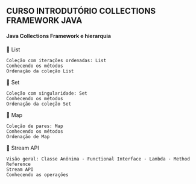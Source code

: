 ## CURSO INTRODUTÓRIO COLLECTIONS FRAMEWORK JAVA

#### Java Collections Framework e hierarquia

🔸 List
```
Coleção com iterações ordenadas: List
Conhecendo os métodos
Ordenação da coleção List
```

🔸 Set
```
Coleção com singularidade: Set
Conhecendo os métodos
Ordenação da coleção Set
```

🔸 Map
```
Coleção de pares: Map
Conhecendo os métodos
Ordenação de Map
```

🔸 Stream API
```
Visão geral: Classe Anônima - Functional Interface - Lambda - Method Reference
Stream API
Conhecendo as operações
```
